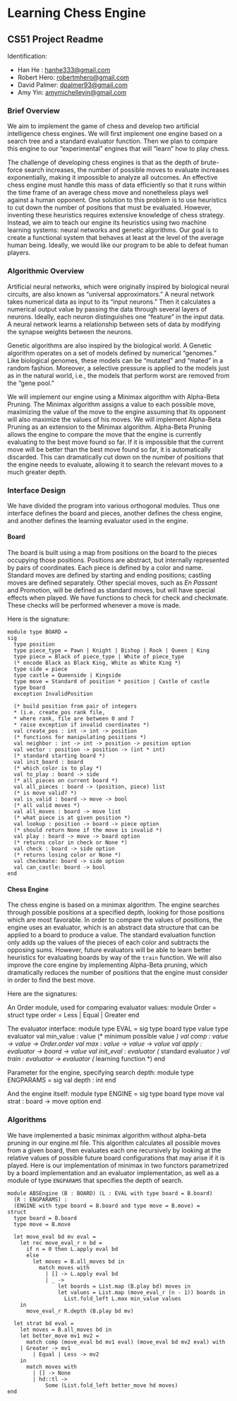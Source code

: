 # Learning Chess Engine #
## CS51 Project Readme ##

Identification:

* Han He : hanhe333@gmail.com
* Robert Hero: robertmhero@gmail.com
* David Palmer: dpalmer93@gmail.com
* Amy Yin: amymichelleyin@gmail.com

### Brief Overview ###

We aim to implement the game of chess and develop two artificial intelligence chess engines.  We will first implement one engine based on a search tree and a standard evaluator function.  Then we plan to compare this engine to our “experimental” engines that will “learn” how to play chess.

The challenge of developing chess engines is that as the depth of brute-force search increases, the number of possible moves to evaluate increases exponentially, making it impossible to analyze all outcomes. An effective chess engine must handle this mass of data efficiently so that it runs within the time frame of an average chess move and nonetheless plays well against a human opponent. One solution to this problem is to use heuristics to cut down the number of positions that must be evaluated.  However, inventing these heuristics requires extensive knowledge of chess strategy. Instead, we aim to teach our engine its heuristics using two machine learning systems: neural networks and genetic algorithms. Our goal is to create a functional system that behaves at least at the level of the average human being. Ideally, we would like our program to be able to defeat human players.

### Algorithmic Overview ###

Artificial neural networks, which were originally inspired by biological neural circuits, are also known as “universal approximators.”  A neural network takes numerical data as input to its “input neurons.”  Then it calculates a numerical output value by passing the data through several layers of neurons.  Ideally, each neuron distinguishes one “feature” in the input data.  A neural network learns a relationship between sets of data by modifying the synapse weights between the neurons.

Genetic algorithms are also inspired by the biological world.  A Genetic algorithm operates on a set of models defined by numerical “genomes.”  Like biological genomes, these models can be “mutated” and “mated” in a random fashion.  Moreover, a selective pressure is applied to the models just as in the natural world, i.e., the models that perform worst are removed from the “gene pool.”

We will implement our engine using a Minimax algorithm with Alpha-Beta Pruning. The Minimax algorithm assigns a value to each possible move, maximizing the value of the move to the engine assuming that its opponent will also maximize the values of his moves. We will implement Alpha-Beta Pruning as an extension to the Minimax algorithm.  Alpha-Beta Pruning allows the engine to compare the move that the engine is currently evaluating to the best move found so far. If it is impossible that the current move will be better than the best move found so far, it is automatically discarded. This can dramatically cut down on the number of positions that the engine needs to evaluate, allowing it to search the relevant moves to a much greater depth.

### Interface Design ###

We have divided the program into various orthogonal modules.  Thus one interface defines the board and pieces, another defines the chess engine, and another defines the learning evaluator used in the engine.

#### Board ####

The board is built using a map from positions on the board to the pieces occupying those positions.  Positions are abstract, but internally represented by pairs of coordinates. Each piece is defined by a color and name. Standard moves are defined by starting and ending positions; castling moves are defined separately.  Other special moves, such as *En Passant* and Promotion, will be defined as standard moves, but will have special effects when played. We have functions to check for check and checkmate. These checks will be performed whenever a move is made.

Here is the signature:

    module type BOARD =
    sig
      type position
      type piece_type = Pawn | Knight | Bishop | Rook | Queen | King
      type piece = Black of piece_type | White of piece_type
      (* encode Black as Black King, White as White King *)
      type side = piece
      type castle = Queenside | Kingside
      type move = Standard of position * position | Castle of castle
      type board
      exception InvalidPosition
    
      (* build position from pair of integers
      * (i.e. create_pos rank file,
      * where rank, file are between 0 and 7
      * raise exception if invalid coordinates *)
      val create_pos : int -> int -> position
      (* functions for manipulating positions *)
      val neighbor : int -> int -> position -> position option
      val vector : position -> position -> (int * int)
      (* standard starting board *)
      val init_board : board
      (* which color is to play *)
      val to_play : board -> side
      (* all pieces on current board *)
      val all_pieces : board -> (position, piece) list
      (* is move valid? *)
      val is_valid : board -> move -> bool
      (* all valid moves *)
      val all_moves : board -> move list
      (* what piece is at given position *)
      val lookup : position -> board -> piece option
      (* should return None if the move is invalid *)
      val play : board -> move -> board option
      (* returns color in check or None *)
      val check : board -> side option
      (* returns losing color or None *)
      val checkmate: board -> side option
      val can_castle: board -> bool
    end

#### Chess Engine ####

The chess engine is based on a minimax algorithm. The engine searches through possible positions at a specified depth, looking for those positions which are most favorable.  In order to compare the values of positions, the engine uses an evaluator, which is an abstract data structure that can be applied to a board to produce a value. The standard evaluation function only adds up the values of the pieces of each color and subtracts the opposing sums. However, future evaluators will be able to learn better heuristics for evaluating boards by way of the `train` function. We will also improve the core engine by implementing Alpha-Beta pruning, which dramatically reduces the number of positions that the engine must consider in order to find the best move.

Here are the signatures:

An Order module, used for comparing evaluator values:
    module Order =
    struct
      type order = Less | Equal | Greater
    end

The evaluator interface:
    module type EVAL =
    sig
      type board
      type value
      type evaluator
      val min_value : value (* minimum possible value *)
      val comp : value -> value -> Order.order
      val max : value -> value -> value
      val apply : evaluator -> board -> value
      val init_eval : evaluator (* standard evaluator *)
      val train : evaluator -> evaluator (* learning function *)
    end

Parameter for the engine, specifying search depth:
    module type ENGPARAMS =
    sig
      val depth : int
    end

And the engine itself:
    module type ENGINE =
    sig
      type board
      type move
      val strat : board -> move option
    end

### Algorithms ###

We have implemented a basic minimax algorithm without alpha-beta pruning in our engine.ml file. This algorithm calculates all possible moves from a given board, then evaluates each one recursively by looking at the relative values of possible future board configurations that may arise if it is played.  Here is our implementation of minimax in two functors parametrized by a board implementation and an evaluator implementation, as well as a module of type `ENGPARAMS` that specifies the depth of search.

    module ABSEngine (B : BOARD) (L : EVAL with type board = B.board)
      (R : ENGPARAMS) :
      (ENGINE with type board = B.board and type move = B.move) =
    struct
      type board = B.board
      type move = B.move
    
      let move_eval bd mv eval =
        let rec move_eval_r n bd =
          if n = 0 then L.apply eval bd
          else
            let moves = B.all_moves bd in
              match moves with
                | [] -> L.apply eval bd
                | _ ->
                    let boards = List.map (B.play bd) moves in
                    let values = List.map (move_eval_r (n - 1)) boards in
                      List.fold_left L.max min_value values
        in
          move_eval_r R.depth (B.play bd mv)
    
      let strat bd eval =
        let moves = B.all_moves bd in
        let better_move mv1 mv2 =
          match comp (move_eval bd mv1 eval) (move_eval bd mv2 eval) with
	    | Greater -> mv1
            | Equal | Less -> mv2
        in
          match moves with
            | [] -> None
            | hd::tl ->
                Some (List.fold_left better_move hd moves)
    end
